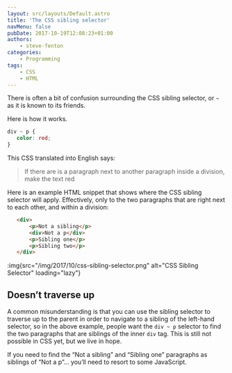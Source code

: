 ```yaml
---
layout: src/layouts/Default.astro
title: 'The CSS sibling selector'
navMenu: false
pubDate: 2017-10-19T12:08:23+01:00
authors:
    - steve-fenton
categories:
    - Programming
tags:
    - CSS
    - HTML
---
```


There is often a bit of confusion surrounding the CSS sibling selector, or `~` as it is known to its friends.

Here is how it works.

 ```css
div ~ p {
    color: red;
}
```

This CSS translated into English says:

> If there are is a paragraph next to another paragraph inside a division, make the text red

Here is an example HTML snippet that shows where the CSS sibling selector will apply. Effectively, only to the two paragraphs that are right next to each other, and within a division:

 ```html
    <div>
        <p>Not a sibling</p>
        <div>Not a p</div>
        <p>Sibling one</p>
        <p>Sibling two</p>
    </div>
```

:img{src="/img/2017/10/css-sibling-selector.png" alt="CSS Sibling Selector" loading="lazy"}

## Doesn’t traverse up

A common misunderstanding is that you can use the sibling selector to traverse up to the parent in order to navigate to a sibling of the left-hand selector, so in the above example, people want the `div ~ p` selector to find the two paragraphs that are siblings of the inner `div` tag. This is still not possible in CSS yet, but we live in hope.

If you need to find the “Not a sibling” and “Sibling one” paragraphs as siblings of “Not a p”… you’ll need to resort to some JavaScript.